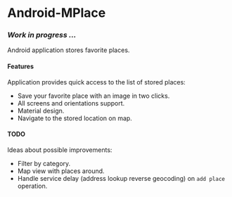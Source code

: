 # Android-MPlace

### _Work in progress ..._

Android application stores favorite places.

#### Features

Application provides quick access to the list of stored places:
- Save your favorite place with an image in two clicks.
- All screens and orientations support.
- Material design.
- Navigate to the stored location on map.

#### TODO

Ideas about possible improvements:
- Filter by category.
- Map view with places around.
- Handle service delay (address lookup reverse geocoding) on `add place` operation.
